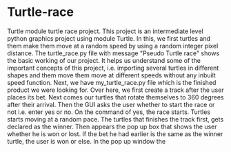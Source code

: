 # Turtle-race
Turtle module turtle race project.
This project is an intermediate level python graphics project using module Turtle. In this, we first turtles and them make them move at a random speed by using a random integer pixel distance. 
The turtle_race.py file with message "Pseudo Turtle race" shows the basic working of our project. It helps us understand some of the important concepts of this project, i.e. importing several turtles in different shapes and them move them move at different speeds without any inbuilt speed function.
Next, we have my_turtle_race.py file which is the finished product we were looking for. Over here, we first create a track after the user places its bet. Next comes our turtles that rotate themselves to 360 degrees after their arrival. 
Then the GUI asks the user whether to start the race or not i.e. enter yes or no. On the command of yes, the race starts. 
Turtles starts moving at a random pace.
The turtles that finishes the track first, gets declared as the winner. 
Then appears the pop up box that shows the user whether he is won or lost. If the bet he had earlier is the same as the winner turtle, the user is won or else.
In the pop up window the
